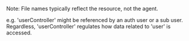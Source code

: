 Note:  File names typically reflect the resource, not the agent.

e.g. 'userController' might be referenced by an auth user or a sub user.  Regardless, 'userController' regulates how data related to 'user' is accessed.